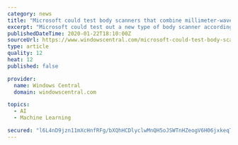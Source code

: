 ```yaml
---
category: news
title: "Microsoft could test body scanners that combine millimeter-wave and machine learning"
excerpt: "Microsoft could test out a new type of body scanner according to new FCC filings. The scanners use millimeter-wave radiation and machine learning to detect objects. The scanners only require two fixed panels to work. The FCC filings are for the Rohde & Schwarz Quick Personnel Security Scanner. Rohde & Schwarz explain the capabilities of the ..."
publishedDateTime: 2020-01-22T18:10:00Z
sourceUrl: https://www.windowscentral.com/microsoft-could-test-body-scanners-combine-millimeter-wave-and-machine-learning
type: article
quality: 12
heat: 12
published: false

provider:
  name: Windows Central
  domain: windowscentral.com

topics:
  - AI
  - Machine Learning

secured: "l6L4nD9jzn11mXcHnfRFg/bXQhHCDlyclwMnQH5oJSWTnHZeogV6H06jxkeqTzJIrnbktafXSifru9Ll3guzX1kmsWm25e0ogsHPBZNxy+DV3Tt/pzFAl5vbaKzFvBYcNkYsxfAUThTQxMsdnjn/snp2PlS1m3LudNAUAwyPrgjRhbJmZGqETEDS1cyi2n5sqimItsOZuXMAy4cNM4xyMtZmnDVFy7hX6Ad4jJEzN/hCbNBmgOTG0ElgcowqF+k6mzEgVndkphjo+5ia27faKgBlNgI+w3Px6fOxq/8AX+ZKBaHxhEhWtt1kxPyvXq4q14yn8H6562t+K+h5SX2cLng4pOZoF6M663kIgcCJNq5cr0B6smQaFEdBI9EJrI14ANHh8RBOvEQBoHUEMr1Xa3NjxxfCuNiJpOkGaEpSh1YIq9R2Cpczn/pr6WIDu81Rixf7zqNTVhatC07Pvw2ttg==;Y17eOt3wx9frXJY43Jx8SQ=="
---
```



